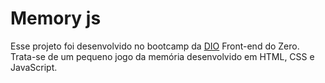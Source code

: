# Memory js
<p>
Esse projeto foi desenvolvido no bootcamp da <a href="https://web.dio.me/track/coding-future-front-end-do-zero">DIO</a> Front-end do Zero. Trata-se de um pequeno jogo da memória desenvolvido em HTML, CSS e JavaScript.
</p>
